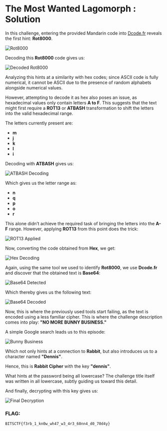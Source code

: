 # The Most Wanted Lagomorph : Solution

In this challenge, entering the provided Mandarin code into [Dcode.fr](https://www.dcode.fr) reveals the first hint: **Rot8000**.

![Rot8000](https://github.com/user-attachments/assets/9b9772a9-8a15-46fe-9106-f7fefb06b80b)

Decoding this **Rot8000** code gives us:

![Decoded Rot8000](https://github.com/user-attachments/assets/1504e5ab-9474-433f-8b89-981ca71c96c7)

Analyzing this hints at a similarity with hex codes; since ASCII code is fully numerical, it cannot be ASCII due to the presence of random alphabets alongside numerical values.

However, attempting to decode it as hex also poses an issue, as hexadecimal values only contain letters **A to F**. This suggests that the text might first require a **ROT13** or **ATBASH** transformation to shift the letters into the valid hexadecimal range.

The letters currently present are:
- **m**
-  **j**
- **k**
- **l**
- **i**

Decoding with **ATBASH** gives us:

![ATBASH Decoding](https://github.com/user-attachments/assets/427a6bf6-60d1-4fb5-8ad8-b2eb908b7477)

Which gives us the letter range as:
- **n**
- **q**
- **p**
- **o**
- **r**

This alone didn’t achieve the required task of bringing the letters into the **A-F** range. However, applying **ROT13** from this point does the trick:

![ROT13 Applied](https://github.com/user-attachments/assets/64766b73-4f95-468c-a9c8-72c8f61fd579)

Now, converting the code obtained from **Hex**, we get:

![Hex Decoding](https://github.com/user-attachments/assets/1174f150-3e81-4412-8988-775eeac57a2d)

Again, using the same tool we used to identify **Rot8000**, we use **Dcode.fr** and discover that the obtained text is **Base64**:

![Base64 Detected](https://github.com/user-attachments/assets/5945df1b-1e49-4f52-8585-b86620e8be5f)

Which thereby gives us the following text:

![Base64 Decoded](https://github.com/user-attachments/assets/76324ff4-6eea-4bd0-9bd4-08c767ceb4a6)

Now, this is where the previously used tools start failing, as the text is encoded using a less familiar cipher. This is where the challenge description comes into play: **"NO MORE BUNNY BUSINESS."**

A simple Google search leads us to this episode:

![Bunny Business](https://github.com/user-attachments/assets/e21ffee9-c109-40cf-8cb8-013897acfab0)

Which not only hints at a connection to **Rabbit**, but also introduces us to a character named **"Dennis"**.

Hence, this is **Rabbit Cipher** with the key **"dennis"**.

What hints at the password being all lowercase? The challenge title itself was written in all lowercase, subtly guiding us toward this detail.

And finally, decrypting with this key gives us:

![Final Decryption](https://github.com/user-attachments/assets/ef172e75-8b53-47f8-a936-f28f7d2a264b)

###  FLAG:
```
BITSCTF{f3rb_1_kn0w_wh47_w3_4r3_60nn4_d0_70d4y}
